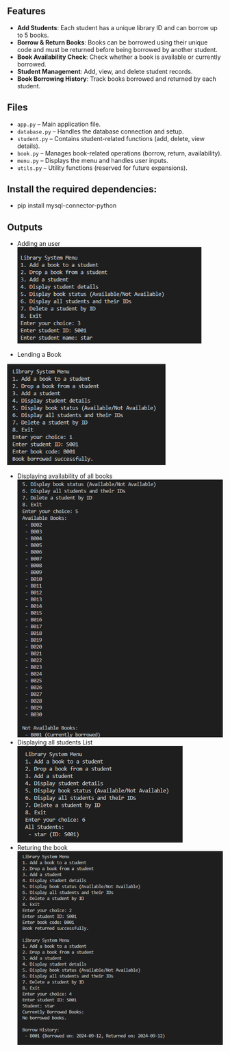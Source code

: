 
## Features
- **Add Students**: Each student has a unique library ID and can borrow up to 5 books.
- **Borrow & Return Books**: Books can be borrowed using their unique code and must be returned before being borrowed by another student.
- **Book Availability Check**: Check whether a book is available or currently borrowed.
- **Student Management**: Add, view, and delete student records.
- **Book Borrowing History**: Track books borrowed and returned by each student.

## Files
- `app.py` – Main application file.
- `database.py` – Handles the database connection and setup.
- `student.py` – Contains student-related functions (add, delete, view details).
- `book.py` – Manages book-related operations (borrow, return, availability).
- `menu.py` – Displays the menu and handles user inputs.
- `utils.py` – Utility functions (reserved for future expansions).

## Install the required dependencies:
- pip install mysql-connector-python

## Outputs
- Adding an user
![Library System Screenshot 1](outputs/output1.png)


- Lending a Book

![Library System Screenshot 2](outputs/output2.png)
- Displaying availability of all books
![Library System Screenshot 3](outputs/output3.png)
- Displaying all students List
![Library System Screenshot 4](outputs/output4.png)
- Returing the book
![Library System Screenshot 5](outputs/output5.png)

